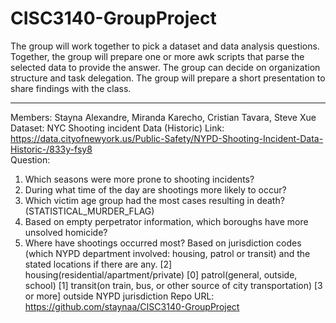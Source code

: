# CISC3140-GroupProject
The group will work together to pick a dataset and data analysis questions.
Together, the group will prepare one or more awk scripts that parse the selected data to provide the answer.
The group can decide on organization structure and task delegation.
The group will prepare a short presentation to share findings with the class.
____________
Members: Stayna Alexandre, Miranda Karecho, Cristian Tavara, Steve Xue
Dataset: NYC Shooting incident Data (Historic) Link: https://data.cityofnewyork.us/Public-Safety/NYPD-Shooting-Incident-Data-Historic-/833y-fsy8  
Question:
1. Which seasons were more prone to shooting incidents?
2. During what time of the day are shootings more likely to occur?
3. Which victim age group had the most cases resulting in death? (STATISTICAL_MURDER_FLAG) 
4. Based on empty perpetrator information, which boroughs have more unsolved homicide?
5. Where have shootings occurred most? Based on jurisdiction codes (which NYPD department involved: housing, patrol or transit) and the stated locations if there are any.
		[2] housing(residential/apartment/private)
		[0] patrol(general, outside, school)
		[1] transit(on train, bus, or other source of city transportation)
		[3 or more] outside NYPD jurisdiction 
Repo URL: https://github.com/staynaa/CISC3140-GroupProject
